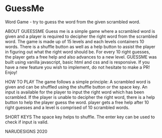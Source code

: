# GuessMe
Word Game - try to guess the word from the given scrambled word.

ABOUT GUEESSME 
Guess me is a simple game where a scrambled word is given and a player is required to decipher the right word from the scrambled word.
The game is made up of 15 levels and each levels containers 10 words.
There is a shuffle button as well as a help button to assist the player in figuring out what the right word should be.
For every 10 right guesses, the player gets a free help and also advances to a new level.
GUESSME was built using vanilla javascript, basic html and css and is responsive.
If you have a new feature you wish to implement, do not hesitate to make a PR!
Enjoy!

HOW TO PLAY
The game follows a simple principle:
A scrambled word is given and can be shuffled using the shuffle button or the space key.
An input is available for the player to input the right word which has been scrambled.
If the player is unable to decipher the right word, there is a help button to help the player guess the word. player gets a free help after 10 right guesses and a level is comprised of 10 scrambled words.

SHORT KEYS
The space key helps to shuffle.
The enter key can be used to check if input is valid.

NARUDESIGNS 2020